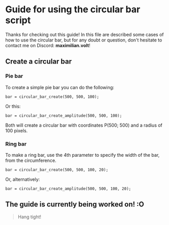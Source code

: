 # Guide for using the circular bar script

Thanks for checking out this guide!
In this file are described some cases of how to use the circular bar, but for any doubt or question, don't hesitate to contact me on Discord: **maximilian.volt**!

## Create a circular bar

### Pie bar

To create a simple pie bar you can do the following:

```gml
bar = circular_bar_create(500, 500, 100);
```

Or this:

```gml
bar = circular_bar_create_amplitude(500, 500, 100);
```

Both will create a circular bar with coordinates P(500; 500) and a radius of 100 pixels.

### Ring bar

To make a ring bar, use the 4th parameter to specify the width of the bar, from the circumference.

```gml
bar = circular_bar_create(500, 500, 100, 20);
```

Or, alternatively:

```gml
bar = circular_bar_create_amplitude(500, 500, 100, 20);
```

## The guide is currently being worked on! :O

> Hang tight!
